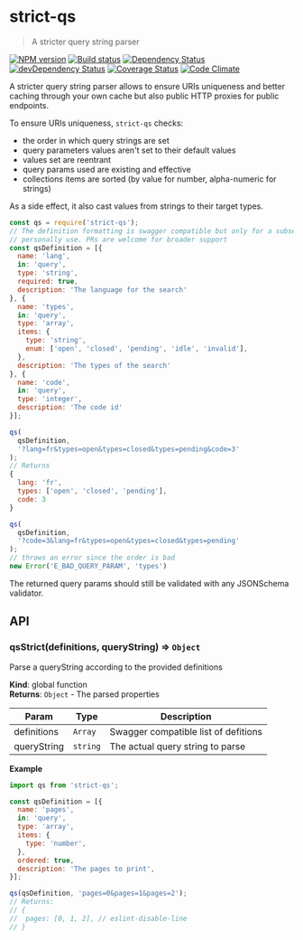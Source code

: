 # strict-qs
> A stricter query string parser

[![NPM version](https://badge.fury.io/js/strict-qs.svg)](https://npmjs.org/package/strict-qs) [![Build status](https://secure.travis-ci.org/nfroidure/strict-qs.svg)](https://travis-ci.org/nfroidure/strict-qs)
[![Dependency Status](https://david-dm.org/nfroidure/strict-qs.svg)](https://david-dm.org/nfroidure/strict-qs)
[![devDependency Status](https://david-dm.org/nfroidure/strict-qs/dev-status.svg)](https://david-dm.org/nfroidure/strict-qs#info=devDependencies)
[![Coverage Status](https://coveralls.io/repos/nfroidure/strict-qs/badge.svg?branch=master)](https://coveralls.io/r/nfroidure/strict-qs?branch=master)
[![Code Climate](https://codeclimate.com/github/nfroidure/strict-qs.svg)](https://codeclimate.com/github/nfroidure/strict-qs)

A stricter query string parser allows to ensure URIs uniqueness and better
 caching through your own cache but also public HTTP proxies for public
 endpoints.

To ensure URIs uniqueness, `strict-qs` checks:
- the order in which query strings are set
- query parameters values aren't set to their default values
- values set are reentrant
- query params used are existing and effective
- collections items are sorted (by value for number, alpha-numeric for strings)

As a side effect, it also cast values from strings to their target types.

```js
const qs = require('strict-qs');
// The definition formatting is swagger compatible but only for a subset i
// personally use. PRs are welcome for broader support
const qsDefinition = [{
  name: 'lang',
  in: 'query',
  type: 'string',
  required: true,
  description: 'The language for the search'
}, {
  name: 'types',
  in: 'query',
  type: 'array',
  items: {
    type: 'string',
    enum: ['open', 'closed', 'pending', 'idle', 'invalid'],
  },
  description: 'The types of the search'
}, {
  name: 'code',
  in: 'query',
  type: 'integer',
  description: 'The code id'
}];

qs(
  qsDefinition,
  '?lang=fr&types=open&types=closed&types=pending&code=3'
);
// Returns
{
  lang: 'fr',
  types: ['open', 'closed', 'pending'],
  code: 3
}

qs(
  qsDefinition,
  '?code=3&lang=fr&types=open&types=closed&types=pending'
);
// throws an error since the order is bad
new Error('E_BAD_QUERY_PARAM', 'types')
```

The returned query params should still be validated with any JSONSchema
 validator.

## API

### qsStrict(definitions, queryString) ⇒ <code>Object</code>
Parse a queryString according to the provided definitions

**Kind**: global function  
**Returns**: <code>Object</code> - The parsed properties  

| Param | Type | Description |
| --- | --- | --- |
| definitions | <code>Array</code> | Swagger compatible list of defitions |
| queryString | <code>string</code> | The actual query string to parse |

**Example**  
```js
import qs from 'strict-qs';

const qsDefinition = [{
  name: 'pages',
  in: 'query',
  type: 'array',
  items: {
    type: 'number',
  },
  ordered: true,
  description: 'The pages to print',
}];

qs(qsDefinition, 'pages=0&pages=1&pages=2');
// Returns:
// {
//  pages: [0, 1, 2], // eslint-disable-line
// }
```
